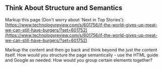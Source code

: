 ## Think About Structure and Semantics

Markup this page (Don't worry about 'Next in Top Stories'):
[https://www.technologyreview.com/s/601756/if-the-world-gives-up-meat-we-can-still-have-burgers/?set=601752](https://www.technologyreview.com/s/601756/if-the-world-gives-up-meat-we-can-still-have-burgers/?set=601752)

Markup the content and then go back and think beyond the just the content itself. How would you structure the page semantically - use the HTML guide and Google as needed. How would you group certain elements together?
